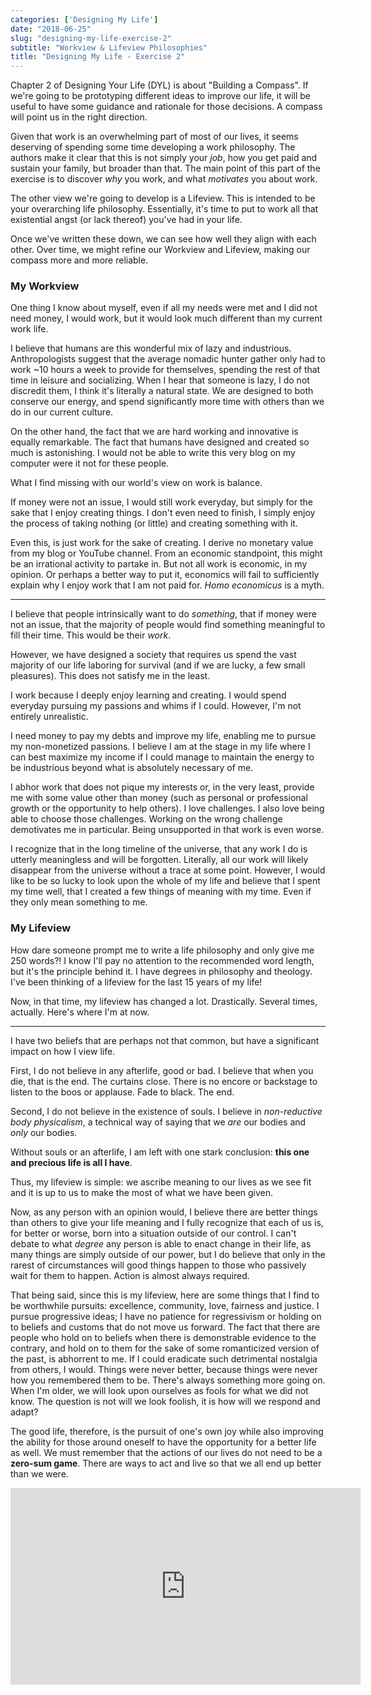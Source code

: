 ```yaml
---
categories: ['Designing My Life']
date: "2018-06-25"
slug: "designing-my-life-exercise-2"
subtitle: "Workview & Lifeview Philosophies"
title: "Designing My Life - Exercise 2"
---
```


Chapter 2 of Designing Your Life (DYL) is about "Building a Compass". If we're going to be prototyping different ideas to improve our life, it will be useful to have some guidance and rationale for those decisions. A compass will point us in the right direction.

Given that work is an overwhelming part of most of our lives, it seems deserving of spending some time developing a work philosophy. The authors make it clear that this is not simply your _job_, how you get paid and sustain your family, but broader than that. The main point of this part of the exercise is to discover _why_ you work, and what _motivates_ you about work.

The other view we're going to develop is a Lifeview. This is intended to be your overarching life philosophy. Essentially, it's time to put to work all that existential angst (or lack thereof) you've had in your life.

Once we've written these down, we can see how well they align with each other. Over time, we might refine our Workview and Lifeview, making our compass more and more reliable.

### My Workview

One thing I know about myself, even if all my needs were met and I did not need money, I would work, but it would look much different than my current work life.

I believe that humans are this wonderful mix of lazy and industrious. Anthropologists suggest that the average nomadic hunter gather only had to work ~10 hours a week to provide for themselves, spending the rest of that time in leisure and socializing. When I hear that someone is lazy, I do not discredit them, I think it's literally a natural state. We are designed to both conserve our energy, and spend significantly more time with others than we do in our current culture.

On the other hand, the fact that we are hard working and innovative is equally remarkable. The fact that humans have designed and created so much is astonishing. I would not be able to write this very blog on my computer were it not for these people.

What I find missing with our world's view on work is balance.

If money were not an issue, I would still work everyday, but simply for the sake that I enjoy creating things. I don't even need to finish, I simply enjoy the process of taking nothing (or little) and creating something with it.

Even this, is just work for the sake of creating. I derive no monetary value from my blog or YouTube channel. From an economic standpoint, this might be an irrational activity to partake in. But not all work is economic, in my opinion. Or perhaps a better way to put it, economics will fail to sufficiently explain why I enjoy work that I am not paid for. _Homo economicus_ is a myth.

* * *

I believe that people intrinsically want to do _something_, that if money were not an issue, that the majority of people would find something meaningful to fill their time. This would be their _work_.

However, we have designed a society that requires us spend the vast majority of our life laboring for survival (and if we are lucky, a few small pleasures). This does not satisfy me in the least.

I work because I deeply enjoy learning and creating. I would spend everyday pursuing my passions and whims if I could. However, I'm not entirely unrealistic.

I need money to pay my debts and improve my life, enabling me to pursue my non-monetized passions. I believe I am at the stage in my life where I can best maximize my income if I could manage to maintain the energy to be industrious beyond what is absolutely necessary of me.

I abhor work that does not pique my interests or, in the very least, provide me with some value other than money (such as personal or professional growth or the opportunity to help others). I love challenges. I also love being able to choose those challenges. Working on the wrong challenge demotivates me in particular. Being unsupported in that work is even worse.

I recognize that in the long timeline of the universe, that any work I do is utterly meaningless and will be forgotten. Literally, all our work will likely disappear from the universe without a trace at some point. However, I would like to be so lucky to look upon the whole of my life and believe that I spent my time well, that I created a few things of meaning with my time. Even if they only mean something to me.

### My Lifeview

How dare someone prompt me to write a life philosophy and only give me 250 words?! I know I'll pay no attention to the recommended word length, but it's the principle behind it. I have degrees in philosophy and theology. I've been thinking of a lifeview for the last 15 years of my life!

Now, in that time, my lifeview has changed a lot. Drastically. Several times, actually. Here's where I'm at now.

* * *

I have two beliefs that are perhaps not that common, but have a significant impact on how I view life.

First, I do not believe in any afterlife, good or bad. I believe that when you die, that is the end. The curtains close. There is no encore or backstage to listen to the boos or applause. Fade to black. The end.

Second, I do not believe in the existence of souls. I believe in _non-reductive body physicalism_, a technical way of saying that we _are_ our bodies and _only_ our bodies.

Without souls or an afterlife, I am left with one stark conclusion: **this one and precious life is all I have**.

Thus, my lifeview is simple: we ascribe meaning to our lives as we see fit and it is up to us to make the most of what we have been given.

Now, as any person with an opinion would, I believe there are better things than others to give your life meaning and I fully recognize that each of us is, for better or worse, born into a situation outside of our control. I can't debate to what _degree_ any person is able to enact change in their life, as many things are simply outside of our power, but I do believe that only in the rarest of circumstances will good things happen to those who passively wait for them to happen. Action is almost always required.

That being said, since this is my lifeview, here are some things that I find to be worthwhile pursuits: excellence, community, love, fairness and justice. I pursue progressive ideas; I have no patience for regressivism or holding on to beliefs and customs that do not move us forward. The fact that there are people who hold on to beliefs when there is demonstrable evidence to the contrary, and hold on to them for the sake of some romanticized version of the past, is abhorrent to me. If I could eradicate such detrimental nostalgia from others, I would. Things were never better, because things were never how you remembered them to be. There's always something more going on. When I'm older, we will look upon ourselves as fools for what we did not know. The question is not will we look foolish, it is how will we respond and adapt?

The good life, therefore, is the pursuit of one's own joy while also improving the ability for those around oneself to have the opportunity for a better life as well. We must remember that the actions of our lives do not need to be a **zero-sum game**. There are ways to act and live so that we all end up better than we were.

<iframe width="560" height="315" src="https://www.youtube.com/embed/E71UcvsTxeU" frameborder="0" allow="autoplay; encrypted-media" allowfullscreen></iframe>
